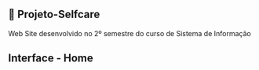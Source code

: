 ## 🥰 Projeto-Selfcare
Web Site desenvolvido no 2º semestre do curso de Sistema de Informação 

## Interface - Home
